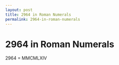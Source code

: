 ```yaml
---
layout: post
title: 2964 in Roman Numerals
permalink: 2964-in-roman-numerals
---
```


# 2964 in Roman Numerals

2964 = MMCMLXIV
